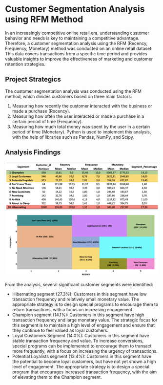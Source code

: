 # Customer Segmentation Analysis using RFM Method
In an increasingly competitive online retail era, understanding customer behavior and needs is key to maintaining a competitive advantage. Therefore, a customer segmentation analysis using the RFM (Recency, Frequency, Monetary) method was conducted on an online retail dataset. This data covers transactions from a specific time period and provides valuable insights to improve the effectiveness of marketing and customer retention strategies.

## Project Strategics
The customer segmentation analysis was conducted using the RFM method, which divides customers based on three main factors: 
1. Measuring how recently the customer interacted with the business or made a purchase (Recency).
2. Measuring how often the user interacted or made a purchase in a certain period of time (Frequency).
3. Measuring how much total money was spent by the user in a certain period of time (Monetary).
Python is used to implement this analysis, with the help of libraries such as Pandas, NumPy, and Scipy.

## Analysis Findings
![alt text](https://github.com/salsabilafcr/Customer_Segmentation_Using_RFM/blob/main/Analysis%20Result.png)

From the analysis, several significant customer segments were identified:
- Hibernating segment (27.3%): Customers in this segment have low transaction frequency and relatively small monetary value. The appropriate strategy is to design special programs to encourage them to return transactions, with a focus on increasing engagement.
- Champion segment (14.1%): Customers in this segment have high transaction frequency and large monetary value. The strategic focus for this segment is to maintain a high level of engagement and ensure that they continue to feel valued as loyal customers.
- Loyal Customers Segment (14.0%): Customers in this segment have stable transaction frequency and value. To increase conversions, special programs can be implemented to encourage them to transact more frequently, with a focus on increasing the urgency of transactions.
- Potential Loyalists segment (13.4%): Customers in this segment have the potential to become loyal customers, but have not yet shown a high level of engagement. The appropriate strategy is to design a special program that encourages increased transaction frequency, with the aim of elevating them to the Champion segment.

